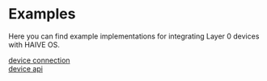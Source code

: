 # Examples

Here you can find example implementations for integrating Layer 0 devices with HAIVE OS.

[device connection](https://github.com/Molcure/HAIVE-OS/blob/master/docs/examples/device_connect.md)  
[device api](https://github.com/Molcure/HAIVE-OS/blob/master/docs/examples/device_api.md)  
